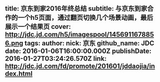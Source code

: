 title: 京东到家2016年终总结
subtitle: 与京东到家合作的一个h5页面，通过翻页切换几个场景动画，最后展示一个结果页
cover: http://jdc.jd.com/h5/imagespool/1456911678856.png
tags:
author:
  nick: 京东
  github_name: JDC
date: 2016-01-06T16:00:00.000Z
publishDate: 2016-01-27T03:24:26.570Z
link: http://jdc.jd.com/fd/promote/201601/jddaojia/index.html
---